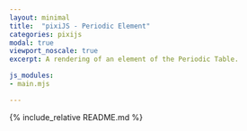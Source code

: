 ```yaml
---
layout: minimal
title:  "pixiJS - Periodic Element"
categories: pixijs
modal: true
viewport_noscale: true
excerpt: A rendering of an element of the Periodic Table.

js_modules:
- main.mjs

---
```


{% include_relative README.md %}

